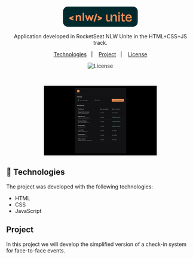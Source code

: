<p align="center">
  <img alt="Logo NLW Expert - Rocketseat" src=".github/logoEvent.png" width="200px" />
</p>

<p align="center">
Application developed in RocketSeat NLW Unite in the HTML+CSS+JS track.
</p>

<p align="center">
  <a href="#-technologies">Technologies</a>&nbsp;&nbsp;&nbsp;|&nbsp;&nbsp;&nbsp;
  <a href="#-Project">Project</a>&nbsp;&nbsp;&nbsp;|&nbsp;&nbsp;&nbsp;
  <a href="./license">License</a>
</p>

<p align="center">
  <img alt="License" src="https://img.shields.io/static/v1?label=license&message=MIT&color=F48F56&labelColor=00292E">
</p>

<br>

<p align="center">
  <img alt="Project preview." src=".github/previewApp.png" width="60%">
</p>

## 🚀 Technologies

The project was developed with the following technologies:

- HTML
- CSS
- JavaScript

## Project

In this project we will develop the simplified version of a check-in system for face-to-face events.
